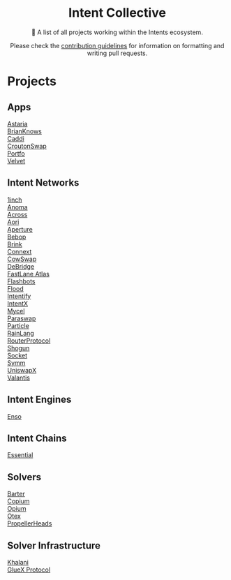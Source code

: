   <h1 align="center">Intent Collective</h1>
  <p align="center"></p>
  <p align="center">📖 A list of all projects working within the Intents ecosystem.</p>
  <p align="center">Please check the <a href="CONTRIBUTING.md">contribution guidelines</a> for information on formatting and writing pull requests.</p>

# Projects

## Apps
[Astaria](https://astaria.xyz/)  
[BrianKnows](https://www.brianknows.org/)  
[Caddi](https://www.caddi.fi/)  
[CroutonSwap](https://croutonswap.com/)  
[Portfo](https://porfo.app/)  
[Velvet](https://www.velvet.capital/)  

## Intent Networks
[1inch](https://1inch.io/)  
[Anoma](https://anoma.net/)  
[Across](https://across.to/)  
[Aori](https://www.aori.io/)  
[Aperture](https://aperture.finance/)  
[Bebop](https://bebop.xyz/)  
[Brink](https://www.brink.trade/)  
[Connext](https://www.connext.network/)  
[CowSwap](https://cow.fi/)  
[DeBridge](https://debridge.finance/)  
[FastLane Atlas](https://github.com/FastLane-Labs/atlas/tree/main)  
[Flashbots](https://www.flashbots.net/)  
[Flood](https://www.flood.bid/)  
[Intentify](https://www.intentify.network/)  
[IntentX](https://intentx.io/)   
[Mycel](https://mycel.land/)  
[Paraswap](https://www.paraswap.io/)  
[Particle](https://particle.network/)  
[RainLang](https://rainlang.xyz/)  
[RouterProtocol](https://www.routerprotocol.com/)  
[Shogun](https://twitter.com/shogunfi)  
[Socket](https://www.socket.tech/)  
[Symm](https://symm.io/)  
[UniswapX](https://uniswap.org/)  
[Valantis](https://valantis.xyz/)  

## Intent Engines
[Enso](https://www.enso.finance/)  

## Intent Chains
[Essential](https://essential.builders/)  

## Solvers
[Barter](https://twitter.com/BarterDeFi)  
[Copium](https://twitter.com/copiumnicus)  
[Opium]()  
[Otex](https://otex.tools/)  
[PropellerHeads](https://www.propellerheads.xyz/)  

## Solver Infrastructure
[Khalani](https://khalani.network/)  
[GlueX Protocol](https://gluex.xyz/)


